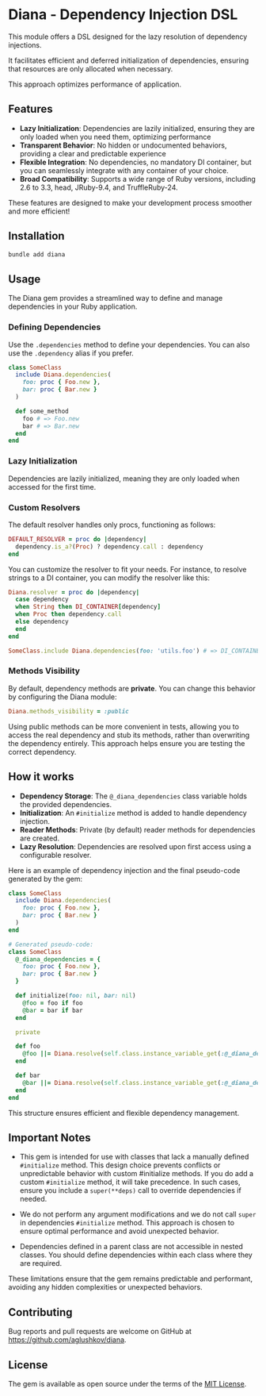 # Diana - Dependency Injection DSL

This module offers a DSL designed for the lazy resolution of dependency injections.

It facilitates efficient and deferred initialization of dependencies,
ensuring that resources are only allocated when necessary.

This approach optimizes performance of application.

## Features

- **Lazy Initialization**: Dependencies are lazily initialized, ensuring
  they are only loaded when you need them, optimizing performance
- **Transparent Behavior**: No hidden or undocumented behaviors, providing a
  clear and predictable experience
- **Flexible Integration**: No dependencies, no mandatory DI container, but you
  can seamlessly integrate with any container of your choice.
- **Broad Compatibility**: Supports a wide range of Ruby versions,
  including 2.6 to 3.3, head, JRuby-9.4, and TruffleRuby-24.

These features are designed to make your development process smoother and more efficient!

## Installation

```bash
bundle add diana
```

## Usage

The Diana gem provides a streamlined way to define and manage dependencies in
your Ruby application.

### Defining Dependencies

Use the `.dependencies` method to define your dependencies. You can also use the
`.dependency` alias if you prefer.

```ruby
class SomeClass
  include Diana.dependencies(
    foo: proc { Foo.new },
    bar: proc { Bar.new }
  )

  def some_method
    foo # => Foo.new
    bar # => Bar.new
  end
end
```

### Lazy Initialization

Dependencies are lazily initialized, meaning they are only loaded when accessed
for the first time.

### Custom Resolvers

The default resolver handles only procs, functioning as follows:

```ruby
DEFAULT_RESOLVER = proc do |dependency|
  dependency.is_a?(Proc) ? dependency.call : dependency
end
```

You can customize the resolver to fit your needs. For instance, to resolve
strings to a DI container, you can modify the resolver like this:

```ruby
Diana.resolver = proc do |dependency|
  case dependency
  when String then DI_CONTAINER[dependency]
  when Proc then dependency.call
  else dependency
  end
end

SomeClass.include Diana.dependencies(foo: 'utils.foo') # => DI_CONTAINER['utils.foo']
```

### Methods Visibility

By default, dependency methods are **private**. You can change this behavior by
configuring the Diana module:

```ruby
Diana.methods_visibility = :public
```

Using public methods can be more convenient in tests, allowing you to access the
real dependency and stub its methods, rather than overwriting the dependency
entirely. This approach helps ensure you are testing the correct dependency.

## How it works

- **Dependency Storage**: The `@_diana_dependencies` class variable holds the
  provided dependencies.
- **Initialization**: An `#initialize` method is added to handle dependency
  injection.
- **Reader Methods**: Private (by default) reader methods for dependencies are
  created.
- **Lazy Resolution**: Dependencies are resolved upon first access using a
  configurable resolver.

Here is an example of dependency injection and the final pseudo-code generated
by the gem:

```ruby
class SomeClass
  include Diana.dependencies(
    foo: proc { Foo.new },
    bar: proc { Bar.new }
  )
end

# Generated pseudo-code:
class SomeClass
  @_diana_dependencies = {
    foo: proc { Foo.new },
    bar: proc { Bar.new }
  }

  def initialize(foo: nil, bar: nil)
    @foo = foo if foo
    @bar = bar if bar
  end

  private

  def foo
    @foo ||= Diana.resolve(self.class.instance_variable_get(:@_diana_dependencies)[:foo])
  end

  def bar
    @bar ||= Diana.resolve(self.class.instance_variable_get(:@_diana_dependencies)[:bar])
  end
end
```

This structure ensures efficient and flexible dependency management.

## Important Notes

- This gem is intended for use with classes that lack a manually defined
  `#initialize` method. This design choice prevents  conflicts or unpredictable
  behavior with custom #initialize methods. If you do add a custom `#initialize`
  method, it will take precedence. In such cases, ensure you include a
  `super(**deps)` call to override dependencies if needed.

- We do not perform any argument modifications and we do not call `super`
  in dependencies `#initialize` method. This approach is chosen to ensure
  optimal performance and avoid unexpected behavior.

- Dependencies defined in a parent class are not accessible in nested classes.
  You should define dependencies within each class where they are required.

These limitations ensure that the gem remains predictable and performant,
avoiding any hidden complexities or unexpected behaviors.

## Contributing

Bug reports and pull requests are welcome on GitHub at <https://github.com/aglushkov/diana>.

## License

The gem is available as open source under the terms of the
[MIT License](https://opensource.org/licenses/MIT).
